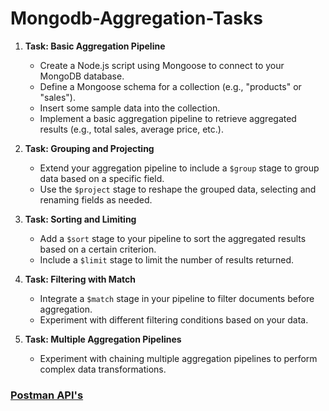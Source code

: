 # Mongodb-Aggregation-Tasks

1. **Task: Basic Aggregation Pipeline**

   - Create a Node.js script using Mongoose to connect to your MongoDB database.
   - Define a Mongoose schema for a collection (e.g., "products" or "sales").
   - Insert some sample data into the collection.
   - Implement a basic aggregation pipeline to retrieve aggregated results (e.g., total sales, average price, etc.).

2. **Task: Grouping and Projecting**

   - Extend your aggregation pipeline to include a `$group` stage to group data based on a specific field.
   - Use the `$project` stage to reshape the grouped data, selecting and renaming fields as needed.


3. **Task: Sorting and Limiting**

   - Add a `$sort` stage to your pipeline to sort the aggregated results based on a certain criterion.
   - Include a `$limit` stage to limit the number of results returned.

4. **Task: Filtering with Match**

   - Integrate a `$match` stage in your pipeline to filter documents before aggregation.
   - Experiment with different filtering conditions based on your data.

5. **Task: Multiple Aggregation Pipelines**

   - Experiment with chaining multiple aggregation pipelines to perform complex data transformations.


### [Postman API's ](https://documenter.getpostman.com/view/26990240/2s9YeG4qd4)
